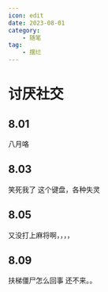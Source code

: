 ```yaml
---
icon: edit
date: 2023-08-01
category:
    - 随笔
tag:
    - 摆烂
---
```


# 讨厌社交

## 8.01
八月咯

## 8.03
笑死我了 这个键盘，各种失灵

## 8.05
又没打上麻将啊，，，，

## 8.09
扶梯僵尸怎么回事  还不来。。